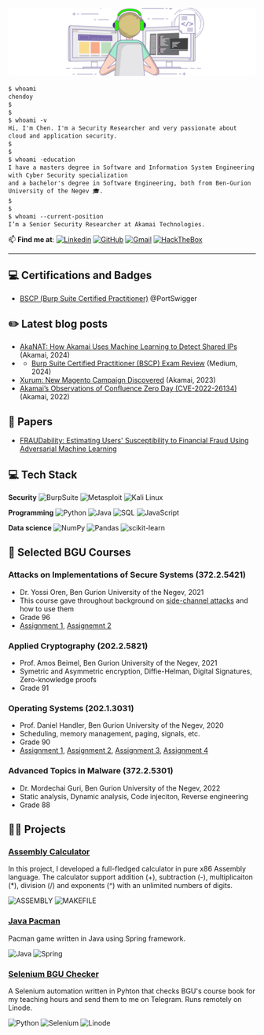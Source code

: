 ![Header](https://raw.githubusercontent.com/leorrose/leorrose/master/readme_header.gif "Header")

```
$ whoami
chendoy
$
$
$ whoami -v
Hi, I'm Chen. I'm a Security Researcher and very passionate about cloud and application security.
$
$
$ whoami -education
I have a masters degree in Software and Information System Engineering with Cyber Security specialization
and a bachelor's degree in Software Engineering, both from Ben-Gurion University of the Negev 🎓.
$
$
$ whoami --current-position
I’m a Senior Security Researcher at Akamai Technologies.
```
<!--
![chendoy](https://www.hackthebox.eu/badge/image/1778593)
-->

📫 **Find me at**: 
[![Linkedin](https://img.shields.io/badge/LinkedIn-0077B5?style=flat&logo=linkedin&logoColor=white)](https://www.linkedin.com/in/chendoy) 
[![GitHub](https://img.shields.io/badge/GitHub-131112?style=flat&logo=github&logoColor=white)](https://github.com/chendoy)
[![Gmail](https://img.shields.io/badge/Gmail-d44638?style=flat&logo=gmail&logoColor=white)](mailto:chendoy@gmail.com)
[![HackTheBox](https://img.shields.io/badge/HackTheBox-d44638?style=flat&logo=hackthebox&logoColor=a0ef03&color=121926)](https://app.hackthebox.com/profile/1778593)

---

## 💻 Certifications and Badges

- [BSCP (Burp Suite Certified Practitioner)](https://portswigger.net/web-security/e/c/d8e801847633de54) @PortSwigger
  
## ✏️ Latest blog posts
- [AkaNAT: How Akamai Uses Machine Learning to Detect Shared IPs](https://www.akamai.com/blog/security/how-akamai-uses-machine-learning-to-detect-shared-ips) (Akamai, 2024)
- - [Burp Suite Certified Practitioner (BSCP) Exam Review](https://medium.com/@chendoy/burp-suite-certified-practitioner-bscp-exam-review-0a6846d76802) (Medium, 2024)
- [Xurum: New Magento Campaign Discovered](https://www.akamai.com/blog/security-research/new-sophisticated-magento-campaign-xurum-webshell) (Akamai, 2023)
- [Akamai’s Observations of Confluence Zero Day (CVE-2022-26134)](https://www.akamai.com/blog/security-research/atlassian-confluence-vulnerability-observations) (Akamai, 2022)

## 📜 Papers
- [FRAUDability: Estimating Users' Susceptibility to Financial Fraud Using Adversarial Machine Learning](https://arxiv.org/abs/2312.01200)

## 💻 Tech Stack
**Security**
![BurpSuite](https://img.shields.io/badge/BurpSuite-white?style=flat&logo=portswigger&logoColor=orange)
![Metasploit](https://img.shields.io/badge/Metasploit-2596CD?logo=metasploit&logoColor=fff&style=flat)
![Kali Linux](https://img.shields.io/badge/Kali%20Linux-268BEE?style=flat&logo=kalilinux&logoColor=white)

**Programming**
![Python](https://img.shields.io/badge/Python-3670A0?style=flat&logo=Python&logoColor=ffdd54)
![Java](https://img.shields.io/badge/Java-ED8B00?style=flat&logo=openjdk&logoColor=white)
![SQL](https://img.shields.io/badge/SQL-%2307405e.svg?style=flat&logo=sqlite&logoColor=white)
![JavaScript](https://img.shields.io/badge/JavaScript-%23F7DF1E?style=flat&logo=javascript&logoColor=white)

**Data science**
![NumPy](https://img.shields.io/badge/Numpy-%23013243.svg?style=flat&logo=Numpy&logoColor=white)
![Pandas](https://img.shields.io/badge/Pandas-%23150458.svg?style=flat&logo=pandas&logoColor=white)
![scikit-learn](https://img.shields.io/badge/scikit--learn-%23F7931E.svg?style=flat&logo=scikit-learn&logoColor=white)


## 📖 Selected BGU Courses

### Attacks on Implementations of Secure Systems (372.2.5421)
- Dr. Yossi Oren, Ben Gurion University of the Negev, 2021
- This course gave throughout background on [side-channel attacks](https://en.wikipedia.org/wiki/Side-channel_attack) and how to use them
- Grade 96
- [Assignment 1](https://github.com/chendoy/aes-power-analysis-aoi), [Assignemnt 2](https://github.com/chendoy/temporal-side-channel-aoi)

### Applied Cryptography (202.2.5821)
- Prof. Amos Beimel, Ben Gurion University of the Negev, 2021
- Symetric and Asymmetric encryption, Diffie-Helman, Digital Signatures, Zero-knowledge proofs
- Grade 91

### Operating Systems (202.1.3031)
- Prof. Daniel Handler, Ben Gurion University of the Negev, 2020
- Scheduling, memory management, paging, signals, etc.
- Grade 90
- [Assignment 1](https://github.com/chendoy/xv6-scheduling), [Assignment 2](https://github.com/chendoy/xv6-signals), [Assignment 3](https://github.com/chendoy/xv6-paging), [Assignment 4](https://github.com/chendoy/xv6-soft-links)

### Advanced Topics in Malware (372.2.5301)
- Dr. Mordechai Guri, Ben Gurion University of the Negev, 2022
- Static analysis, Dynamic analysis, Code injeciton, Reverse engineering
- Grade 88

## 🧑‍💻 Projects

### [Assembly Calculator](https://github.com/chendoy/assembly-calculator)
In this project, I developed a full-fledged calculator in pure x86 Assembly language. The calculator support addition (+), subtraction (-), multiplicaiton (*), division (/) and exponents (^) with an unlimited numbers of digits.

![ASSEMBLY](https://img.shields.io/badge/_-ASM-6E4C13.svg?style=flat)
![MAKEFILE](https://img.shields.io/badge/_-Makefile-427819.svg?style=flat&logo=Cmake)

### [Java Pacman](https://github.com/chendoy/pacman-java)
Pacman game written in Java using Spring framework. 

![Java](https://img.shields.io/badge/Java-ED8B00?style=flat&logo=openjdk&logoColor=white)
![Spring](https://img.shields.io/badge/Spring-%236DB33F.svg?style=flat&logo=spring&logoColor=white)

### [Selenium BGU Checker](https://github.com/chendoy/selenium-course-check)
A Selenium automation written in Pyhton that checks BGU's course book for my teaching hours and send them to me on Telegram. Runs remotely on Linode.

![Python](https://img.shields.io/badge/Python-3670A0?style=flat&logo=python&logoColor=ffdd54)
![Selenium](https://img.shields.io/badge/-Selenium-%43B02A?style=flat&logo=selenium&logoColor=white)
![Linode](https://img.shields.io/badge/Linode-00A95C?style=flat&logo=akamai&logoColor=white)
